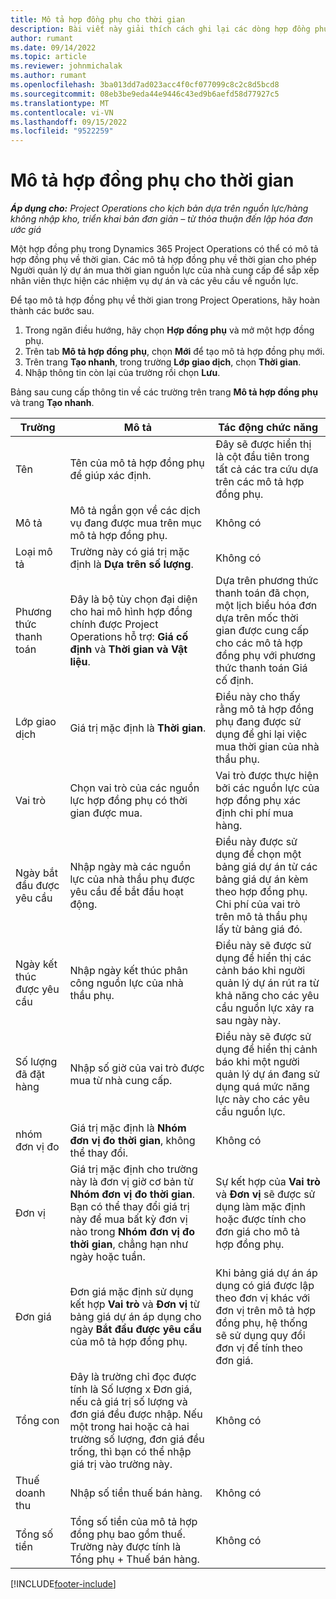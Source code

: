 ```yaml
---
title: Mô tả hợp đồng phụ cho thời gian
description: Bài viết này giải thích cách ghi lại các dòng hợp đồng phụ cho thời gian và ghi lại việc mua thời gian từ các nhà cung cấp.
author: rumant
ms.date: 09/14/2022
ms.topic: article
ms.reviewer: johnmichalak
ms.author: rumant
ms.openlocfilehash: 3ba013dd7ad023acc4f0cf077099c8c2c8d5bcd8
ms.sourcegitcommit: 08eb3be9eda44e9446c43ed9b6aefd58d77927c5
ms.translationtype: MT
ms.contentlocale: vi-VN
ms.lasthandoff: 09/15/2022
ms.locfileid: "9522259"
---
```

# <a name="subcontract-lines-for-time"></a>Mô tả hợp đồng phụ cho thời gian

_**Áp dụng cho:** Project Operations cho kịch bản dựa trên nguồn lực/hàng không nhập kho, triển khai bản đơn giản – từ thỏa thuận đến lập hóa đơn ước giá_

Một hợp đồng phụ trong Dynamics 365 Project Operations có thể có mô tả hợp đồng phụ về thời gian. Các mô tả hợp đồng phụ về thời gian cho phép Người quản lý dự án mua thời gian nguồn lực của nhà cung cấp để sắp xếp nhân viên thực hiện các nhiệm vụ dự án và các yêu cầu về nguồn lực.

Để tạo mô tả hợp đồng phụ về thời gian trong Project Operations, hãy hoàn thành các bước sau.

1. Trong ngăn điều hướng, hãy chọn **Hợp đồng phụ** và mở một hợp đồng phụ.
2. Trên tab **Mô tả hợp đồng phụ**, chọn **Mới** để tạo mô tả hợp đồng phụ mới.
3. Trên trang **Tạo nhanh**, trong trường **Lớp giao dịch**, chọn **Thời gian**.
4. Nhập thông tin còn lại của trường rồi chọn **Lưu**.

  Bảng sau cung cấp thông tin về các trường trên trang **Mô tả hợp đồng phụ** và trang **Tạo nhanh**.

| **Trường** | **Mô tả** | **Tác động chức năng** |
| --- | --- | --- |
| Tên | Tên của mô tả hợp đồng phụ để giúp xác định. | Đây sẽ được hiển thị là cột đầu tiên trong tất cả các tra cứu dựa trên các mô tả hợp đồng phụ. |
| Mô tả | Mô tả ngắn gọn về các dịch vụ đang được mua trên mục mô tả hợp đồng phụ. |Không có |
| Loại mô tả |   Trường này có giá trị mặc định là **Dựa trên số lượng**.| Không có |
| Phương thức thanh toán | Đây là bộ tùy chọn đại diện cho hai mô hình hợp đồng chính được Project Operations hỗ trợ: **Giá cố định** và **Thời gian và Vật liệu**. | Dựa trên phương thức thanh toán đã chọn, một lịch biểu hóa đơn dựa trên mốc thời gian được cung cấp cho các mô tả hợp đồng phụ với phương thức thanh toán Giá cố định. |
| Lớp giao dịch | Giá trị mặc định là **Thời gian**. | Điều này cho thấy rằng mô tả hợp đồng phụ đang được sử dụng để ghi lại việc mua thời gian của nhà thầu phụ. |
| Vai trò | Chọn vai trò của các nguồn lực hợp đồng phụ có thời gian được mua. | Vai trò được thực hiện bởi các nguồn lực của hợp đồng phụ xác định chi phí mua hàng. |
| Ngày bắt đầu được yêu cầu | Nhập ngày mà các nguồn lực của nhà thầu phụ được yêu cầu để bắt đầu hoạt động. | Điều này được sử dụng để chọn một bảng giá dự án từ các bảng giá dự án kèm theo hợp đồng phụ. Chi phí của vai trò trên mô tả thầu phụ lấy từ bảng giá đó. |
| Ngày kết thúc được yêu cầu | Nhập ngày kết thúc phân công nguồn lực của nhà thầu phụ. | Điều này sẽ được sử dụng để hiển thị các cảnh báo khi người quản lý dự án rút ra từ khả năng cho các yêu cầu nguồn lực xảy ra sau ngày này. |
| Số lượng đã đặt hàng | Nhập số giờ của vai trò được mua từ nhà cung cấp. | Điều này sẽ được sử dụng để hiển thị cảnh báo khi một người quản lý dự án đang sử dụng quá mức năng lực này cho các yêu cầu nguồn lực. |
| nhóm đơn vị đo | Giá trị mặc định là **Nhóm đơn vị đo thời gian**, không thể thay đổi. | Không có|
| Đơn vị | Giá trị mặc định cho trường này là đơn vị giờ cơ bản từ **Nhóm đơn vị đo thời gian**. Bạn có thể thay đổi giá trị này để mua bất kỳ đơn vị nào trong **Nhóm đơn vị đo thời gian**, chẳng hạn như ngày hoặc tuần. | Sự kết hợp của **Vai trò** và **Đơn vị** sẽ được sử dụng làm mặc định hoặc được tính cho đơn giá cho mô tả hợp đồng phụ. |
| Đơn giá | Đơn giá mặc định sử dụng kết hợp **Vai trò** và **Đơn vị** từ bảng giá dự án áp dụng cho ngày **Bắt đầu được yêu cầu** của mô tả hợp đồng phụ. | Khi bảng giá dự án áp dụng có giá được lập theo đơn vị khác với đơn vị trên mô tả hợp đồng phụ, hệ thống sẽ sử dụng quy đổi đơn vị để tính theo đơn giá. |
| Tổng con |    Đây là trường chỉ đọc được tính là Số lượng x Đơn giá, nếu cả giá trị số lượng và đơn giá đều được nhập. Nếu một trong hai hoặc cả hai trường số lượng, đơn giá đều trống, thì bạn có thể nhập giá trị vào trường này. | Không có|
| Thuế doanh thu |   Nhập số tiền thuế bán hàng. |Không có |
| Tổng số tiền | Tổng số tiền của mô tả hợp đồng phụ bao gồm thuế. Trường này được tính là Tổng phụ + Thuế bán hàng.|Không có |

[!INCLUDE[footer-include](../../includes/footer-banner.md)]
